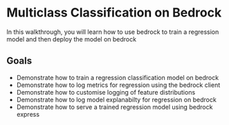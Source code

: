 # Multiclass Classification on Bedrock

In this walkthrough, you will learn how to use bedrock to train a regression model and then deploy the model on bedrock

## Goals

* Demonstrate how to train a regression classification model on bedrock
* Demonstrate how to log metrics for regression using the bedrock client
* Demonstrate how to customise logging of feature distributions
* Demonstrate how to log model explanabilty for regression on bedrock
* Demonstrate how to serve a trained regression model using bedrock express